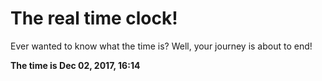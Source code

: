 # The real time clock!

Ever wanted to know what the time is? Well, your journey is about to end!

**The time is Dec 02, 2017, 16:14**